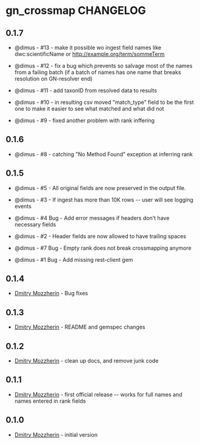 gn_crossmap CHANGELOG
=====================
0.1.7
-----

* @dimus - #13 - make it possible wo ingest field names like dwc:scientificName
                 or http://example.org/term/sommeTerm

* @dimus - #12 - fix a bug which prevents so salvage most of the names from a
                 failing batch (if a batch of names has one name that breaks
                 resolution on GN-resolver end)

* @dimus - #11 - add taxonID from resolved data to results

* @dimus - #10 - in resulting csv moved "match_type" field to be the first one
                 to make it easier to see what matched and what did not

* @dimus - #9 - fixed another problem with rank inffering

0.1.6
-----

* @dimus - #8 - catching "No Method Found" exception at inferring rank

0.1.5
-----

* @dimus - #5 - All original fields are now preserved in the output file.

* @dimus - #3 - If ingest has more than 10K rows -- user will see logging events

* @dimus - #4 Bug - Add error messages if headers don't have necessary fields

* @dimus - #2 - Header fields are now allowed to have trailing spaces

* @dimus - #7 Bug - Empty rank does not break crossmapping anymore

* @dimus - #1 Bug - Add missing rest-client gem

0.1.4
-----
- [Dmitry Mozzherin][dimus] - Bug fixes

0.1.3
-----
- [Dmitry Mozzherin][dimus] - README and gemspec changes

0.1.2
-----
- [Dmitry Mozzherin][dimus] - clean up docs, and remove junk code

0.1.1
-----
- [Dmitry Mozzherin][dimus] - first official release -- works for full names
                              and names entered in rank fields

0.1.0
-----
- [Dmitry Mozzherin][dimus] - initial version

[dimus]: https://github.com/dimus
